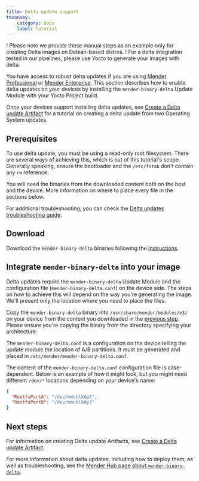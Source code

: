 ```yaml
---
title: Delta update support
taxonomy:
    category: docs
    label: tutorial
---
```


! Please note we provide these manual steps as an example only for creating Delta images on Debian-based distros.
! For a delta integration tested in our pipelines, please use Yocto to generate your images with delta.

You have access to robust delta updates if you are using [Mender Professional](https://mender.io/product/features?target=_blank) or
[Mender Enterprise](https://mender.io/product/features?target=_blank). This section describes how to enable delta updates on your devices by installing the `mender-binary-delta` Update Module with your Yocto Project build.

Once your devices support installing delta updates, see [Create a Delta update Artifact](../../../06.Artifact-creation/05.Create-a-Delta-update-Artifact/docs.md) for a tutorial on creating a delta update from two Operating System updates.

## Prerequisites

To use delta update, you must be using a read-only root filesystem. There are several ways of achieving this, which is out of this tutorial's scope. Generally speaking, ensure the bootloader and the `/etc/fstab` don't contain any `rw` reference.

You will need the binaries from the downloaded content both on the host and the device.
More information on where to place every file in the sections below.

For additional troubleshooting, you can check the [Delta updates troubleshooting guide](../../../301.Troubleshoot/03.Mender-Client/docs.md#delta-updates).

## Download

Download the `mender-binary-delta` binaries following the [instructions](../../../10.Downloads/docs.md#mender-binary-delta).

## Integrate `mender-binary-delta` into your image

Delta updates require the `mender-binary-delta` Update Module and the configuration file (`mender-binary-delta.conf`) on the device side. The steps on how to achieve this will depend on the way you're generating the image. We'll present only the location where you need to place the files.

Copy the `mender-binary-delta` binary into `/usr/share/mender/modules/v3/` on your device from the content you downloaded in the [previous step](#download). Please ensure you're copying the binary from the directory specifying your architecture.

The `mender-binary-delta.conf` is a configuration on the device telling the update module the location of A/B partitions. It must be generated and placed in `/etc/mender/mender-binary-delta.conf`.

The content of the `mender-binary-delta.conf` configuration file is case-dependent. Below is an example of how it might look, but you might need different `/dev/*` locations depending on your device's name:

```json
{
  "RootfsPartA": "/dev/mmcblk0p2",
  "RootfsPartB": "/dev/mmcblk0p3"
}
```

## Next steps

For information on creating Delta update Artifacts, see [Create a Delta update Artifact](../../../06.Artifact-creation/05.Create-a-Delta-update-Artifact/docs.md).

For more information about delta updates, including how to deploy them, as well as troubleshooting, see the [Mender Hub page about `mender-binary-delta`](https://hub.mender.io/t/robust-delta-update-rootfs/1144?target=_blank).
